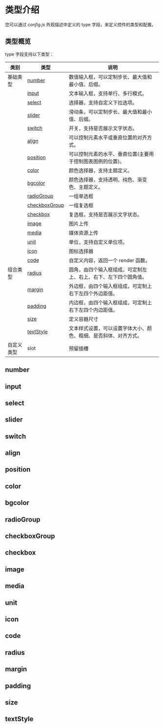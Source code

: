 # 类型介绍

您可以通过 _config.js_ 外观描述中定义的 type 字段，来定义控件的类型和配置。

## 类型概览

type 字段支持以下类型：

| 类别       | 类型                            | 说明                                                             |
| ---------- | ------------------------------- | ---------------------------------------------------------------- |
| 基础类型   | [number](#number)               | 数值输入框，可以定制步长、最大值和最小值、后缀。                 |
|            | [input](#input)                 | 文本输入框，支持单行、多行模式。                                 |
|            | [select](#select)               | 选择器，支持自定义下拉选项。                                     |
|            | [slider](#slider)               | 滑动条，可以定制步长、最大值和最小值、后缀。                     |
|            | [switch](#switch)               | 开关，支持是否展示文字状态。                                     |
|            | [align](#align)                 | 可以控制元素水平或垂直位置的对齐方式。                           |
|            | [position](#position)           | 可以控制元素的水平、垂直位置(主要用于控制图表图例的位置)。       |
|            | [color](#color)                 | 颜色选择器，支持主题定义。                                       |
|            | [bgcolor](#bgcolor)             | 颜色选择器，支持透明、纯色、渐变色、主题定义。                   |
|            | [radioGroup](#radiogroup)       | 一组单选框                                                       |
|            | [checkboxGroup](#checkboxgroup) | 一组复选框                                                       |
|            | [checkbox](#checkbox)           | 复选框，支持是否展示文字状态。                                   |
|            | [image](#image)                 | 图片上传                                                         |
|            | [media](#media)                 | 媒体资源上传                                                     |
|            | [unit](#unit)                   | 单位，支持自定义单位项。                                         |
|            | [icon](#icon)                   | 图标选择器                                                       |
|            | [code](#code)                   | 自定义内容，返回一个 render 函数。                               |
| 组合类型   | [radius](#radius)               | 圆角，由四个输入框组成，可定制左上、右上、右下、左下四个圆角值。 |
|            | [margin](#margin)               | 外边框，由四个输入框组成，可定制上右下左四个外边距值。           |
|            | [padding](#padding)             | 内边框，由四个输入框组成，可定制上右下左四个内边距值。           |
|            | [size](#padding)                | 定义容器尺寸                                                     |
|            | [textStyle](#textstyle)         | 文本样式设置，可以设置字体大小、颜色、粗细、是否斜体、对齐方式。 |
| 自定义类型 | slot                            | 预留插槽                                                         |

<script setup>

let baseFiles=[{name:'name',disName:'名称',type:'string',required:false,defaultValue:'',remark:''},
    {name:'type',disName:'类型',type:'string',required:true,defaultValue:'',remark:''}];
let numFiles=[ {name:'max',disName:'最大值',type:'number',required:false,defaultValue:'',remark:''},
    {name:'min',disName:'最小值',type:'number',required:false,defaultValue:'',remark:''},
    {name:'step',disName:'步长',type:'number',required:false,defaultValue:'',remark:''},
    {name:'unit',disName:'后缀',type:'string',required:false,defaultValue:'',remark:''}];
let imgBaseUrl = '/images/guide/type/'


let baseType = {
  number: {
    description: "数值输入框，可以定制步长、最大值和最小值、后缀。",
    files: [
      ...baseFiles,
      ...numFiles
    ],
    value: '',
    img: `${imgBaseUrl}number.png`,
    code: {
      name: "数字框",
      type: "number",
      unit: "px",
    }
  },
  input: {
    description: "文本输入框，支持单行、多行模式。",
    files: [
      ...baseFiles,
      { name: 'row', disName: '显示行数', type: 'number', required: false, defaultValue: '1', remark: '' },
    ],
    value: '',
    img: `${imgBaseUrl}input.png`,
    code: {
      name: "输入框",
      type: "input",
      row: 3
    }
  },
  select: {
    description: "选择器，支持自定义下拉选项。",
    files: [
      ...baseFiles,
      { name: 'options', disName: '选项列表', type: 'Array', required: true, defaultValue: '', remark: '每一项都包含text和value，text表示显示文本，value表示文本的值。' },
    ],
    value: '',
    img: `${imgBaseUrl}select.png`,
    code: {
      name: "下拉框",
      type: "select",
      "options": [
        {
          "value": 1,
          "text": "选项一"
        },
        {
          "value": 2,
          "text": "选项二"
        }
      ]
    }
  },
  slider: {
    description: "滑动条，可以定制步长、最大值和最小值、后缀。",
    files: [
      ...baseFiles,
      ...numFiles
    ],
    value: '',
    img: `${imgBaseUrl}slider.png`,
    code: {
      name: "滑动输入条",
      type: "slider",
      min: 0,
      max: 50,
      step: 1,
      unit: "%"
    }
  },
  switch1: {
    description: "开关，支持是否展示文字状态。",
    files: [
      ...baseFiles
    ],
    value: '',
    img: `${imgBaseUrl}switch.png`,
    code: {
      name: "开关",
      type: "switch"
    }
  }, 
  align: {
    description: "可以控制元素水平或垂直位置的对齐方式。",
    files: [
      ...baseFiles,
       { name: 'mode', disName: '模式', type: 'string', required: false, defaultValue: 'h', remark: 'h：水平对齐方式，v：垂直对齐方式。' }
    ],
    value: 'left',
    img: `${imgBaseUrl}align.png`,
    code: {
      name: "元素位置",
      type: "align",
      mode: 'h'
    }
  },position: {
    description: "可以控制元素的水平、垂直位置(主要用于控制图表图例的位置)。",
    files: [
      ...baseFiles
    ],
    value: {
      left: "center",
      top: "top"
    },
    img: `${imgBaseUrl}position.png`,
    code: {
      name: "元素位置",
      type: "position"
    }
  },
  color: {
    description: "颜色选择器，支持主题定义。",
    files: [
      ...baseFiles,
      { name: 'theme', disName: '主题配置', type: 'object', required: false, defaultValue: '', remark: '根据 theme 配置，初始化颜色默认值。',
      children:{
        description:"theme对象属性，具体参数主题应用模块",
        files:[
          { name: 'key', disName: '主题字段', type: 'string', required: true, defaultValue: '', remark: '主题字段。'},
          { name: 'opacity', disName: '透明度', type: 'number', required: false, defaultValue: '1', remark: '颜色透明度，0-1的值。'}
        ]
      }}  
    ],
    value: '',
    img: `${imgBaseUrl}color.png`,
    code: {
      name: "颜色选择",
      type: "color",
      theme: {
        key: "color",
        opacity: 1
      }
    }
  },
  bgcolor: {
    description: "颜色选择器，支持透明、纯色、渐变色、主题定义。",
    files: [
      ...baseFiles,
      { name: 'theme', disName: '主题配置', type: 'object', required: false, defaultValue: '', remark: '根据 theme 配置，初始化颜色默认值。',
      children:{
        description:"theme对象属性，具体参数主题应用模块",
        files:[
          { name: 'type', disName: '类型', type: 'string', required: false, defaultValue: 'linear', remark: 'linear：线性渐变，radial：径向渐变'},
          { name: 'degree', disName: '旋转角度', type: 'number', required: false, defaultValue: '0', remark: '旋转角度'},
          { name: 'points', disName: '一组点集合', type: 'Array', required: false, defaultValue: '', remark: '每一项都包含key和opacity，key表示主题字段，opacity表示透明度。'}
        ]
      }}
    ],
    value: {
      style: "linear-gradient(90deg,rgba(17,95,234,0.3) 0%,rgba(17,95,234,0.1) 100%"
    },
    img: `${imgBaseUrl}bgcolor.png`,
    code: {
      name: "颜色选择",
      type: "bgcolor",
      theme: {
        type: "linear",
        degree: 90,
        points: [
          {
            key: "color",
            opacity: 0.3
          },
          {
            key: "color",
            opacity: 0.1
          }
        ]
      }
    }
  },
  radioGroup: {
    description: "一组单选框。",
    files: [
      ...baseFiles,
      { name: 'options', disName: '选项列表', type: 'Array', required: true, defaultValue: '', remark: '每一项都包含text和value，text表示显示文本，value表示文本的值。' }
    ],
    value: '',
    img: `${imgBaseUrl}radioGroup.png`,
    code: {
      name: "单选项",
      type: "radioGroup",
      options: [
        {
          "value": 1,
          "text": "选项一"
        },
        {
          "value": 2,
          "text": "选项二"
        }
      ]
    }
  },
  checkboxGroup: {
    description: "一组复选框。",
    files: [
      ...baseFiles,
      { name: 'options', disName: '选项列表', type: 'Array', required: true, defaultValue: '', remark: '每一项都包含text、value和key。text表示显示文本，value表示文本的值，key表示字段名称。' }
    ],
    value: {
      field1: true,
      field2: true
    },
    img: `${imgBaseUrl}checkboxGroup.png`,
    code: {
      name: "复选框",
      type: "checkboxGroup",
      options: [
        {
          value: 1,
          text: "选项一",
          key: "field1"
        },
        {
          value: 2,
          text: "选项二",
          key: "field2"
        }
      ],
    }
  },
  checkbox: {
    description: "复选框，支持是否展示文字状态。",
    files: [
      ...baseFiles,
      { name: 'text', disName: '文本', type: 'string', required: false, defaultValue: '', remark: '' }
    ],
    value: 'true|false',
    img: `${imgBaseUrl}checkbox.png`,
    code: {
      type: "checkbox",
      text: "控制隐藏显示"
    }
  },
  image: {
    description: "图片上传",
    files: [
      ...baseFiles
    ],
    value: '',
    img: `${imgBaseUrl}image.png`,
    code: {
      name: "图片",
      type: "image",
    }
  },
  media: {
    description: "媒体资源上传",
    files: [
      ...baseFiles
    ],
    value: '',
    img: `${imgBaseUrl}media.png`,
    code: {
      name: "媒体",
      type: "media",
    }
  },
  unit: {
    description: "单位，支持自定义单位项。",
    files: [
      ...baseFiles,
      { name: 'options', disName: '选项列表', type: 'Array', required: true, defaultValue: '', remark: '每一项都包含text和value，text表示显示文本，value表示文本的值。' }
    ],
    value: {
      value: 50,
      unit: "px"
    },
    img: `${imgBaseUrl}unit.png`,
    code: {
      name: "单位",
      type: "unit",
      options: [
        {
          "value": 1,
          "text": "%"
        },
        {
          "value": 2,
          "text": "px"
        }
      ]
    }
  },
  icon: {
    description: "图标选择器",
    files: [
      ...baseFiles
    ],
    value: {
      name: "收藏",
      value: "bangong_shoucang"
    },
    img: `${imgBaseUrl}icon.png`,
    code: {
      name: "图标选择",
      type: "icon"
    }
  }
}

let groupType = {
  radius: {
    description: "圆角，由四个输入框组成，可定制左上、右上、右下、左下四个圆角值。",
    files: [
      ...baseFiles
    ],
    value: [
      {
        "val": 5,
        "unit": "px"
      },
      {
        "val": 5,
        "unit": "px"
      },
      {
        "val": 5,
        "unit": "px"
      },
      {
        "val": 5,
        "unit": "px"
      }
    ],
    img: `${imgBaseUrl}radius.png`,
    code: {
      name: "圆角",
      type: "radius"
    }
  },
  margin: {
    description: "外边框，由四个输入框组成，可定制上右下左四个外边距值。",
    files: [
      ...baseFiles
    ],
    value: [
      {
        "val": 0,
        "unit": "px"
      },
      {
        "val": 0,
        "unit": "px"
      },
      {
        "val": 0,
        "unit": "px"
      },
      {
        "val": 0,
        "unit": "px"
      }
    ],
    img: `${imgBaseUrl}margin.png`,
    code: {
      name: "边距",
      type: "margin"
    }
  },
  padding: {
    description: "内边框，由四个输入框组成，可定制上右下左四个内边距值。",
    files: [
      ...baseFiles
    ],
    value: [
      {
        "val": 0,
        "unit": "px"
      },
      {
        "val": 0,
        "unit": "px"
      },
      {
        "val": 0,
        "unit": "px"
      },
      {
        "val": 0,
        "unit": "px"
      }
    ],
    img: `${imgBaseUrl}margin.png`,
    code: {
      name: "内边框",
      type: "padding"
    }
  },
  size: {
    description: "定义容器尺寸",
    files: [
      ...baseFiles
    ],
    value: [20, 20],
    img: `${imgBaseUrl}size.png`,
    code: {
      name: "尺寸",
      type: "size"
    }
  },
  textStyle: {
    description: "文本样式设置，可以设置字体大小、颜色、粗细、是否斜体、对齐方式。",
    files: [
      ...baseFiles
    ],
    value: {
      fontFamily: "Microsoft YaHei",
      fontSize: 14,
      color: "#000000",
      textAlign: "left",
      fontWeight: "normal",
      fontStyle: "normal"
    },
    img: `${imgBaseUrl}textStyle.png`,
    code: {
      name: "文本样式",
      type: "textStyle"
    }
  }
}

let customType={
  code:{
    description: "自定义内容，返回一个 render 函数。",
    files: [
      ...baseFiles
    ],
    value:{
      jscode: "return h(\"div\",\"测试数据\")"
    },
    img: `${imgBaseUrl}code.png`,
    code: {
      name: "自定义内容",
      type: "code"
    }
  }
}

</script>

## number

<guide-type-detail :config="baseType.number"  :src="$withBase(baseType.number.img)"/>

## input

<guide-type-detail :config="baseType.input"  :src="$withBase(baseType.input.img)"/>

## select

<guide-type-detail :config="baseType.select"  :src="$withBase(baseType.select.img)"/>

## slider

<guide-type-detail :config="baseType.slider"  :src="$withBase(baseType.slider.img)"/>

## switch

<guide-type-detail :config="baseType.switch1"  :src="$withBase(baseType.switch1.img)"/>

## align

<guide-type-detail :config="baseType.align"  :src="$withBase(baseType.align.img)"/>

## position

<guide-type-detail :config="baseType.position"  :src="$withBase(baseType.position.img)"/>

## color

<guide-type-detail :config="baseType.color"  :src="$withBase(baseType.color.img)"/>

## bgcolor

<guide-type-detail :config="baseType.bgcolor"  :src="$withBase(baseType.bgcolor.img)"/>

## radioGroup

<guide-type-detail :config="baseType.radioGroup"  :src="$withBase(baseType.radioGroup.img)"/>

## checkboxGroup

<guide-type-detail :config="baseType.checkboxGroup"  :src="$withBase(baseType.checkboxGroup.img)"/>

## checkbox

<guide-type-detail :config="baseType.checkbox"  :src="$withBase(baseType.checkbox.img)"/>

## image

<guide-type-detail :config="baseType.image"  :src="$withBase(baseType.image.img)"/>

## media

<guide-type-detail :config="baseType.media"  :src="$withBase(baseType.media.img)"/>

## unit

<guide-type-detail :config="baseType.unit"  :src="$withBase(baseType.unit.img)"/>

## icon

<guide-type-detail :config="baseType.icon"  :src="$withBase(baseType.icon.img)"/>

## code

<guide-type-detail :config="customType.code"  :src="$withBase(customType.code.img)"/>

## radius

<guide-type-detail :config="groupType.radius"  :src="$withBase(groupType.radius.img)"/>

## margin

<guide-type-detail :config="groupType.margin"  :src="$withBase(groupType.margin.img)"/>

## padding

<guide-type-detail :config="groupType.padding"  :src="$withBase(groupType.margin.img)"/>

## size

<guide-type-detail :config="groupType.size"  :src="$withBase(groupType.size.img)"/>

## textStyle

<guide-type-detail :config="groupType.textStyle"  :src="$withBase(groupType.textStyle.img)"/>
